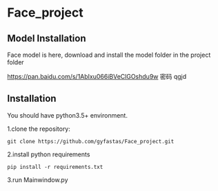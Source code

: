 

# Face_project

## Model Installation

Face model is here, download and install the model folder in the project folder

https://pan.baidu.com/s/1AbIxu066iBVeClGOshdu9w 密码 qgjd



## Installation

You should have python3.5+ environment.

1.clone the repository:

```
git clone https://github.com/gyfastas/Face_project.git
```

2.install python requirements

```
pip install -r requirements.txt
```

3.run Mainwindow.py


